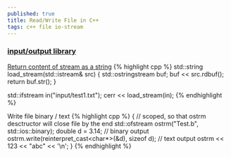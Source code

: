 ```yaml
---
published: true
title: Read/Write File in C++
tags: c++ file io-stream
---
```

### [input/output library](https://en.cppreference.com/w/cpp/io/basic_ofstream)

[Return content of stream as a string](http://wordaligned.org/articles/cpp-streambufs)
{% highlight cpp %}
std::string load_stream(std::istream& src)
{
    std::ostringstream buf;
    buf << src.rdbuf();
    return buf.str();
}

std::ifstream in("input/test1.txt");
cerr << load_stream(in);
{% endhighlight %}

Write file binary / text
{% highlight cpp %}
{   // scoped, so that ostrm desctructor will close file by the end
    std::ofstream ostrm("Test.b", std::ios::binary);
    double d = 3.14;
    // binary output
    ostrm.write(reinterpret_cast<char*>(&d), sizeof d); 
    // text output
    ostrm << 123 << "abc" << '\n';
}
{% endhighlight %}
